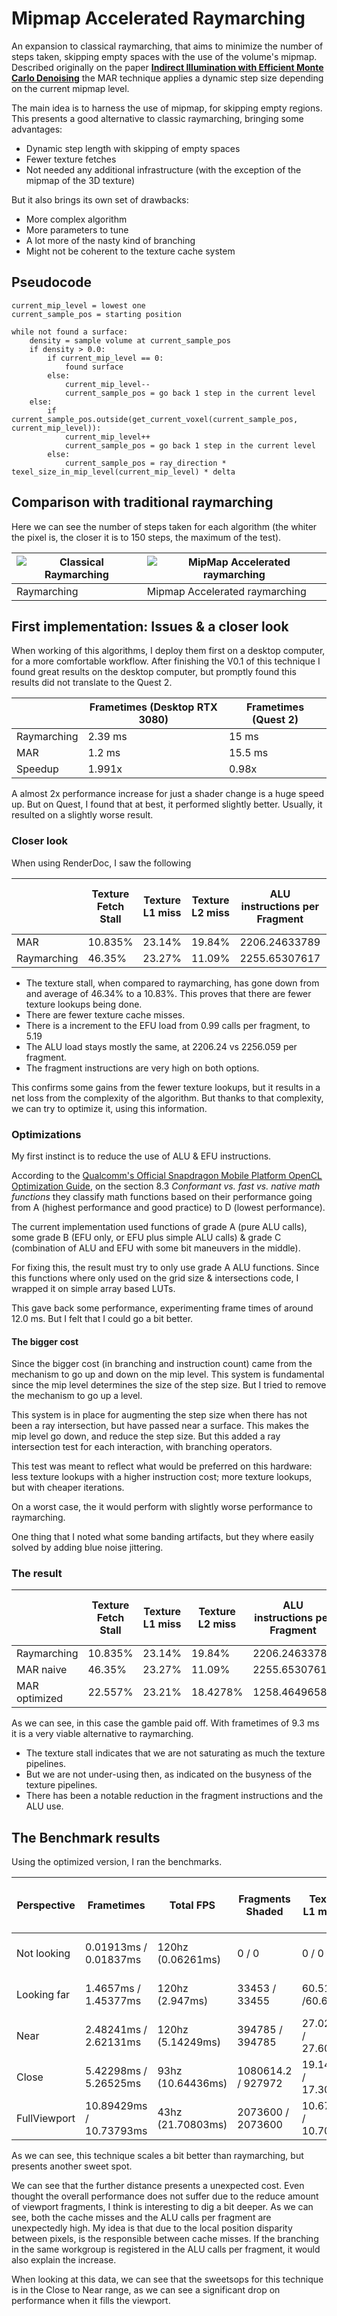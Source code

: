 # Mipmap Accelerated Raymarching

An expansion to classical raymarching, that aims to minimize the number of steps taken, skipping empty spaces with the use of the volume's mipmap. Described originally on the paper **[Indirect Illumination with Efficient Monte Carlo Denoising](https://link.springer.com/article/10.1007/s11042-020-09884-5)** the MAR technique applies a dynamic step size depending on the current mipmap level.

The main idea is to harness the use of mipmap, for skipping empty regions. This presents a good alternative to classic raymarching, bringing some advantages:

* Dynamic step length with skipping of empty spaces
* Fewer texture fetches
* Not needed any additional infrastructure (with the exception of the mipmap of the 3D texture)

But it also brings its own set of drawbacks:

* More complex algorithm
* More parameters to tune
* A lot more of the nasty kind of branching
* Might not be coherent to the texture cache system

## Pseudocode

```
current_mip_level = lowest one
current_sample_pos = starting position

while not found a surface:
    density = sample volume at current_sample_pos
    if density > 0.0:
        if current_mip_level == 0:
            found surface
        else:
            current_mip_level--
            current_sample_pos = go back 1 step in the current level
    else:
        if current_sample_pos.outside(get_current_voxel(current_sample_pos, current_mip_level)):
            current_mip_level++
            current_sample_pos = go back 1 step in the current level
        else:
            current_sample_pos = ray_direction * texel_size_in_mip_level(current_mip_level) * delta
```

## Comparison with traditional raymarching

Here we can see the number of steps taken for each algorithm (the whiter the pixel is, the closer it is to 150 steps, the maximum of the test).


| ![Classical Raymarching](https://github.com/JsMarq96/Understanding-Tileg-GPUs-VR-Volume-Rendering/blob/main/mipmap-accel-raymarching/Raymarching_iterations_150_steps.PNG?raw=truehttps://github.com/JsMarq96/Understanding-Tileg-GPUs-VR-Volume-Rendering/blob/main/mipmap-accel-raymarching/Raymarching_iterations_150_steps.PNGassets\20230414_112642_Raymarching_iterations_150_steps.PNG?raw=true) | ![MipMap Accelerated raymarching](https://github.com/JsMarq96/Understanding-Tileg-GPUs-VR-Volume-Rendering/blob/main/mipmap-accel-raymarching/MAR_iterations_150_steps.PNG?raw=trueassets\20230414_112642_MAR_iterations_150_steps.PN) |
| -------------------------------------------------------------------------------------------------------------------------------------------------------------------------------------------------------------------------------------------------------------------------------------------------------------------------------------------------------------------------------------------------------- | ---------------------------------------------------------------------------------------------------------------------------------------------------------------------------------------------------------------------------------------- |
| Raymarching                                                                                                                                                                                                                                                                                                                                                                                            | Mipmap Accelerated raymarching                                                                                                                                                                                                         |

## First implementation: Issues & a closer look

When working of this algorithms, I deploy them first on a desktop computer, for a more comfortable workflow. After finishing the V0.1 of this technique I found great results on the desktop computer, but promptly found this results did not translate to the Quest 2.


|             | Frametimes (Desktop RTX 3080) | Frametimes (Quest 2) |
| ------------- | ------------------------------- | ---------------------- |
| Raymarching | 2.39 ms                       | 15 ms                |
| MAR         | 1.2 ms                        | 15.5 ms              |
| Speedup     | 1.991x                        | 0.98x                |

A almost 2x performance increase for just a shader change is a huge speed up. But on Quest, I found that at best, it performed slightly better. Usually, it resulted on a slightly worse result.

### Closer look

When using RenderDoc, I saw the following


|             | Texture Fetch Stall | Texture L1 miss | Texture L2 miss | ALU instructions per Fragment | EFU instructions per Fragment | Fragment instructions | Texture Pipes busy |
| ------------- | --------------------- | ----------------- | ----------------- | ------------------------------- | ------------------------------- | ----------------------- | -------------------- |
| MAR | 10.835%             | 23.14%          | 19.84%          | 2206.24633789                 | 5.19638395                    | 1329271680            | 89.00164032        |
| Raymarching         | 46.35%              | 23.27%          | 11.09%          | 2255.65307617                 | 0.99751121                    | 1356445568            | 94.78199768        |

* The texture stall, when compared to raymarching, has gone down from and average of 46.34% to a 10.83%. This proves that there are fewer texture lookups being done.
* There are fewer texture cache misses.
* There is a increment to the EFU load from 0.99 calls per fragment, to 5.19
* The ALU load stays mostly the same, at 2206.24 vs 2256.059 per fragment.
* The fragment instructions are very high on both options.

This confirms some gains from the fewer texture lookups, but it results in a net loss from the complexity of the algorithm. But thanks to that complexity, we can try to optimize it, using this information.

### Optimizations

My first instinct is to reduce the use of ALU & EFU instructions.

According to the [Qualcomm's Official Snapdragon Mobile Platform OpenCL Optimization Guide](https://developer.qualcomm.com/download/adrenosdk/adreno-opencl-programming-guide.pdf?referrer=node/6114https:/), on the section 8.3 *Conformant vs. fast vs. native math functions* they classify math functions based on their performance going from A (highest performance and good practice) to D (lowest performance).

The current implementation used functions of grade A (pure ALU calls), some grade B (EFU only, or EFU plus simple ALU calls) & grade C (combination of ALU and EFU with some bit maneuvers in the middle).

For fixing this, the result must try to only use grade A ALU functions. Since this functions where only used on the grid size & intersections code, I wrapped it on simple array based LUTs.

This gave back some performance, experimenting frame times of around 12.0 ms. But I felt that I could go a bit better.

#### The bigger cost

Since the bigger cost (in branching and instruction count) came from the mechanism to go up and down on the mip level. This system is fundamental since the mip level determines the size of the step size. But I tried to remove the mechanism to go up a level.

This system is in place for augmenting the step size when there has not been a ray intersection, but have passed near a surface. This makes the mip level go down, and reduce the step size. But this added a ray intersection test for each interaction, with branching operators.

This test was meant to reflect what would be preferred on this hardware: less texture lookups with a higher instruction cost; more texture lookups, but with cheaper iterations.

On a worst case, the it would perform with slightly worse performance to raymarching.

One thing that I noted what some banding artifacts, but they where easily solved by adding blue noise jittering.

### The result


|               | Texture Fetch Stall | Texture L1 miss | Texture L2 miss | ALU instructions per Fragment | EFU instructions per Fragment | Fragment instructions | Texture Pipes busy | Frametime |
| --------------- | --------------------- | ----------------- | ----------------- | ------------------------------- | ------------------------------- | ----------------------- | -------------------- | ----------- |
| Raymarching   | 10.835%             | 23.14%          | 19.84%          | 2206.24633789                 | 5.19638395                    | 1329271680            | 89.00164032        | 14.5 ms   |
| MAR naive     | 46.35%              | 23.27%          | 11.09%          | 2255.65307617                 | 0.99751121                    | 1356445568            | 94.78199768        | 15 ms     |
| MAR optimized | 22.557%             | 23.21%          | 18.4278%        | 1258.46496582                 | 0.99751121                    | 757047808             | 93.34055328        | 9.3 ms    |

As we can see, in this case the gamble paid off. With frametimes of 9.3 ms it is a very viable alternative to raymarching.

* The texture stall indicates that we are not saturating as much the texture pipelines.
* But we are not under-using then, as indicated on the busyness of the texture pipelines.
* There has been a notable reduction in the fragment instructions and the ALU use.

## The Benchmark results

Using the optimized version, I ran the benchmarks.


| Perspective  | Frametimes              | Total FPS         | Fragments Shaded   | Texture L1 misses   | Texture L2 misses   | % Time ALUs working | % Time EFUs working | ALU / Vertex        | ALU / Fragment          | EFU / Vertex | EFU / Fragment    | % Texture pipes busy |
| -------------- | ------------------------- | ------------------- | -------------------- | --------------------- | --------------------- | --------------------- | --------------------- | --------------------- | ------------------------- | -------------- | ------------------- | ---------------------- |
| Not looking  | 0.01913ms / 0.01837ms   | 120hz (0.06261ms) | 0 / 0              | 0 / 0               | 0 / 0               | 9.09091% / 9.09091% | 0% / 0%             | 28 / 28             | 0 / 0                   | 0 / 0        | 0 / 0             |                      |
| Looking far  | 1.4657ms / 1.45377ms    | 120hz (2.947ms)   | 33453 / 33455      | 60.51189 /60.63144  | 100.66218 / 100     | 12.5865% / 12.4932% | 0.05193% / 0.05153% | 28 / 28             | 1320.08215 / 1320.31787 | 0 / 0        | 0.99488 / 0.99523 |                      |
| Near         | 2.48241ms / 2.62131ms   | 120hz (5.14249ms) | 394785 / 394785    | 27.02943 / 27.60523 | 25.13162 / 27.03773 | 50.25291 / 48.46212 | 0.34695 / 0.33271   | 30 / 30             | 906.05292 / 905.28394   | 0 / 0        | 0.99849 / 0.99852 |                      |
| Close        | 5.42298ms / 5.26525ms   | 93hz (10.64436ms) | 1080614.2 / 927972 | 19.14908 / 17.30471 | 13.1689 / 11.89132  | 52.38562 / 47.14788 | 0.44555 / 0.3912    | 30.98863 / 28.224   | 791.54568 / 726.92281   | 0 / 0        | 0.99907 / 0.89918 |                      |
| FullViewport | 10.89429ms / 10.73793ms | 43hz (21.70803ms) | 2073600 / 2073600  | 10.67951 / 10.70527 | 8.05422 / 8.02575   | 54.87321 / 54.95217 | 0.41815 / 0.4231    | 32.66667 / 33.12676 | 924.71814 / 912.84009   | 0 / 0        | 0.99985 / 0.99986 |                      |

As we can see, this technique scales a bit better than raymarching, but presents another sweet spot.

We can see that the further distance presents a unexpected cost. Even thought the overall performance does not suffer due to the reduce amount of viewport fragments, I think is interesting to dig a bit deeper. As we can see, both the cache misses and the ALU calls per fragment are unexpectedly high. My idea is that due to the local position disparity between pixels, is the responsible between cache misses. If the branching in the same workgroup is registered in the ALU calls per fragment, it would also explain the increase.

When looking at this data, we can see that the sweetsops for this technique is in the Close to Near range, as we can see a significant drop on performance when it fills the viewport.
